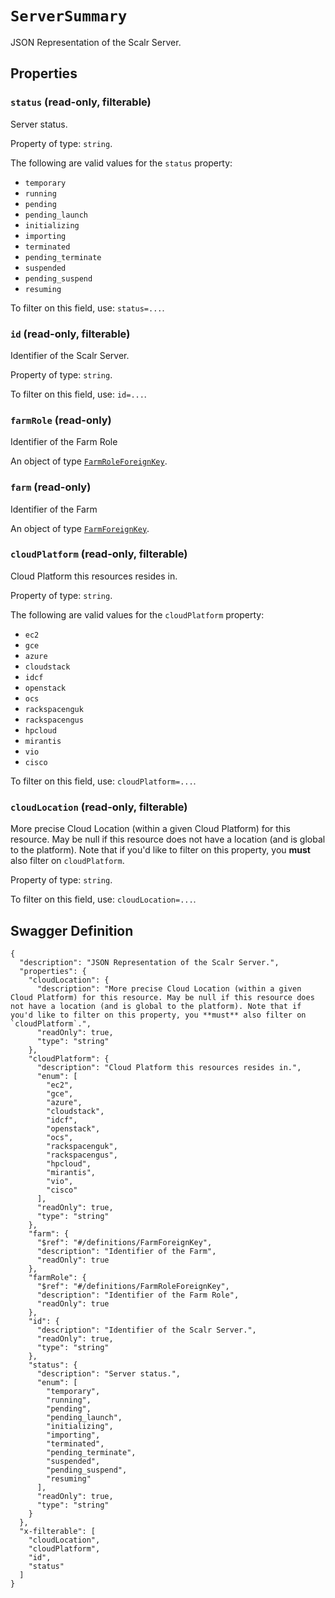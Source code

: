 # `ServerSummary` #

JSON Representation of the Scalr Server.





## Properties ##

### `status` (read-only, filterable) ###

Server status.


Property of type: `string`.

 
The following are valid values for the `status` property:
  + `temporary`
  + `running`
  + `pending`
  + `pending_launch`
  + `initializing`
  + `importing`
  + `terminated`
  + `pending_terminate`
  + `suspended`
  + `pending_suspend`
  + `resuming`

To filter on this field, use: `status=...`.


### `id` (read-only, filterable) ###

Identifier of the Scalr Server.


Property of type: `string`.


To filter on this field, use: `id=...`.


### `farmRole` (read-only) ###

Identifier of the Farm Role


An object of type [`FarmRoleForeignKey`](./../definitions/FarmRoleForeignKey.mkd).



### `farm` (read-only) ###

Identifier of the Farm


An object of type [`FarmForeignKey`](./../definitions/FarmForeignKey.mkd).



### `cloudPlatform` (read-only, filterable) ###

Cloud Platform this resources resides in.


Property of type: `string`.

 
The following are valid values for the `cloudPlatform` property:
  + `ec2`
  + `gce`
  + `azure`
  + `cloudstack`
  + `idcf`
  + `openstack`
  + `ocs`
  + `rackspacenguk`
  + `rackspacengus`
  + `hpcloud`
  + `mirantis`
  + `vio`
  + `cisco`

To filter on this field, use: `cloudPlatform=...`.


### `cloudLocation` (read-only, filterable) ###

More precise Cloud Location (within a given Cloud Platform) for this resource. May be null if this resource does not have a location (and is global to the platform). Note that if you'd like to filter on this property, you **must** also filter on `cloudPlatform`.


Property of type: `string`.


To filter on this field, use: `cloudLocation=...`.





## Swagger Definition ##

    {
      "description": "JSON Representation of the Scalr Server.", 
      "properties": {
        "cloudLocation": {
          "description": "More precise Cloud Location (within a given Cloud Platform) for this resource. May be null if this resource does not have a location (and is global to the platform). Note that if you'd like to filter on this property, you **must** also filter on `cloudPlatform`.", 
          "readOnly": true, 
          "type": "string"
        }, 
        "cloudPlatform": {
          "description": "Cloud Platform this resources resides in.", 
          "enum": [
            "ec2", 
            "gce", 
            "azure", 
            "cloudstack", 
            "idcf", 
            "openstack", 
            "ocs", 
            "rackspacenguk", 
            "rackspacengus", 
            "hpcloud", 
            "mirantis", 
            "vio", 
            "cisco"
          ], 
          "readOnly": true, 
          "type": "string"
        }, 
        "farm": {
          "$ref": "#/definitions/FarmForeignKey", 
          "description": "Identifier of the Farm", 
          "readOnly": true
        }, 
        "farmRole": {
          "$ref": "#/definitions/FarmRoleForeignKey", 
          "description": "Identifier of the Farm Role", 
          "readOnly": true
        }, 
        "id": {
          "description": "Identifier of the Scalr Server.", 
          "readOnly": true, 
          "type": "string"
        }, 
        "status": {
          "description": "Server status.", 
          "enum": [
            "temporary", 
            "running", 
            "pending", 
            "pending_launch", 
            "initializing", 
            "importing", 
            "terminated", 
            "pending_terminate", 
            "suspended", 
            "pending_suspend", 
            "resuming"
          ], 
          "readOnly": true, 
          "type": "string"
        }
      }, 
      "x-filterable": [
        "cloudLocation", 
        "cloudPlatform", 
        "id", 
        "status"
      ]
    }
